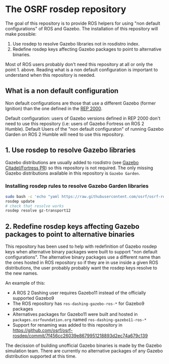 # The OSRF rosdep repository

The goal of this repository is to provide ROS helpers for using "non default configurations" of ROS and Gazebo. The installation of this repository will make possible:

 1. Use rosdep to resolve Gazebo libraries not in rosdistro index.
 1. Redefine rosdep keys affecting Gazebo packages to point to alternative binaries.

Most of ROS users probably don't need this repository at all or only the point 1. above. Reading what is a non default configuration is important to understand when this repository is needed.

## What is a non default configuration

Non default configurations are those that use a different Gazebo (former Ignition) than the one defined in the [REP 2000](https://www.ros.org/reps/rep-2000.html).

Default configuration: users of Gazebo versions defined in REP 2000 don't need to use this repository (i.e: users of Gazebo Fortress on ROS 2 Humble). 
Default Users of the "non default configuraton" of running Gazebo Garden on ROS 2 Humble will need to use this repository.

## 1. Use rosdep to resolve Gazebo libraries

Gazebo distributions are usually added to rosdistro (see [Gazebo Citadel/Fortress PR](https://github.com/ros/rosdistro/pull/34177)) so this repository is not required. The only missing Gazebo distributions available in this repository is `Gazebo Garden`.

### Installing rosdep rules to resolve Gazebo Garden libraries

```bash
sudo bash -c 'echo "yaml https://raw.githubusercontent.com/osrf/osrf-rosdep/master/gazebo/00-gazebo.list" > /etc/ros/rosdep/sources.list.d/00-gazebo.list'
rosdep update
# check that resolve works
rosdep resolve gz-transport12
```

## 2. Redefine rosdep keys affecting Gazebo packages to point to alternative binaries

This repository has been used to help with redefinition of Gazebo rosdep keys when alternative binary packages were built to support "non default configurations". The alternative binary packages use a different name than the ones hosted in ROS repository so if they are in use inside a given ROS distributions, the user probably probably want the rosdep keys resolve to the new names.

An example of this:
 * A ROS 2 Dashing user requires Gazebo11 instead of the officially supported Gazebo9
 * The ROS repository has `ros-dashing-gazebo-ros-*` for Gazebo9 packages
 * Alternatives packages for Gazebo11 were built and hosted in `packages.osrfoundation.org` named `ros-dashing-gazebo11-ros-*`
 * Support for renaming was added to this repository in https://github.com/osrf/osrf-rosdep/commit/7f456cc26039e8679951218893d2ec74a679c139

The decission of building unofficial Gazebo binaries is made by the Gazebo simulation team. There are currently no alternative packages of any Gazebo distribution supported at this time.
